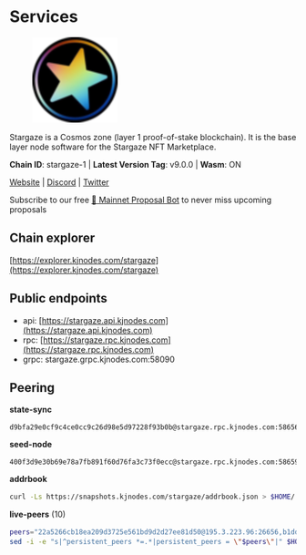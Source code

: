 # Services

<figure><img src="https://raw.githubusercontent.com/kj89/cosmos-images/main/logos/stargaze.png" width="150" alt=""><figcaption></figcaption></figure>

Stargaze is a Cosmos zone (layer 1 proof-of-stake blockchain).  It is the base layer node software for the Stargaze NFT Marketplace.

**Chain ID**: stargaze-1 | **Latest Version Tag**: v9.0.0 | **Wasm**: ON

[Website](https://www.stargaze.zone) | [Discord](https://discord.gg/stargaze) | [Twitter](https://twitter.com/stargazezone)



Subscribe to our free [🤖 Mainnet Proposal Bot](https://t.me/kjnodes_proposal_bot) to never miss upcoming proposals


## Chain explorer
[https://explorer.kjnodes.com/stargaze](https://explorer.kjnodes.com/stargaze)

## Public endpoints

* api: [https://stargaze.api.kjnodes.com](https://stargaze.api.kjnodes.com)
* rpc: [https://stargaze.rpc.kjnodes.com](https://stargaze.rpc.kjnodes.com)
* grpc: stargaze.grpc.kjnodes.com:58090

## Peering

**state-sync**

```text
d9bfa29e0cf9c4ce0cc9c26d98e5d97228f93b0b@stargaze.rpc.kjnodes.com:58656
```

**seed-node**

```text
400f3d9e30b69e78a7fb891f60d76fa3c73f0ecc@stargaze.rpc.kjnodes.com:58659
```

**addrbook**
```bash
curl -Ls https://snapshots.kjnodes.com/stargaze/addrbook.json > $HOME/.starsd/config/addrbook.json
```

**live-peers** (10)
```bash
peers="22a5266cb18ea209d3725e561bd9d2d27ee81d50@195.3.223.96:26656,b1ddf96ff6db5cfe77fa9c88dc2925f4525d0a02@141.94.141.144:56656,0a935dd56157e719e704bc46633faf6ef0d52f11@51.159.109.243:21103,c75c47ffc1a32b6320b6c7e5252ee9361e69ce92@15.235.51.191:10156,f5fa74f9a41b3d71f29a95cb1c90717e193a337d@23.111.163.2:26656,4d5f5f3cf22a302041d262afbdb8592b8ad3e1a2@65.108.78.167:11956,6f8eddb672e93eb3362a7cb1c843a4e26af71ebc@149.202.72.186:26629,d9bfa29e0cf9c4ce0cc9c26d98e5d97228f93b0b@65.109.88.38:58656,54d4bf577c2dce3a8137d8fe7820b46d199344e5@135.181.76.35:26656,673ad0cb62287afcdbe5e5c88b91e39ee1bd394a@65.21.181.67:26656"
sed -i -e "s|^persistent_peers *=.*|persistent_peers = \"$peers\"|" $HOME/.starsd/config/config.toml
```
